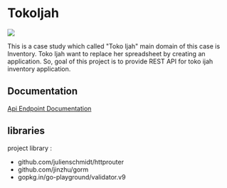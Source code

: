 # TokoIjah

![](http://careers.salestock.io/images/logo-sorabel.png)

This is a case study which called "Toko Ijah" main domain of this case is Inventory. Toko Ijah want to replace her spreadsheet by creating an application. So, goal of this project is to provide REST API for toko ijah inventory application.

## Documentation
[Api Endpoint Documentation](https://documenter.getpostman.com/view/7437617/S1Lzwmf7?version=latest)

## libraries
project library : 
* github.com/julienschmidt/httprouter
* github.com/jinzhu/gorm
* gopkg.in/go-playground/validator.v9

